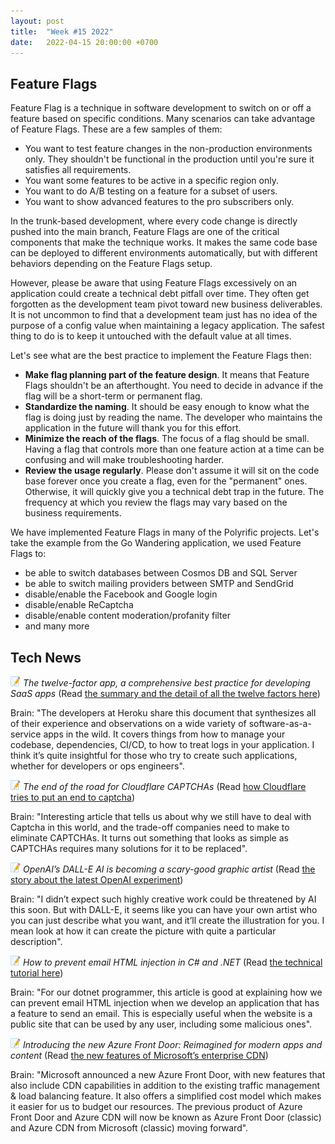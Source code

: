 ```yaml
---
layout: post
title:  "Week #15 2022"
date:   2022-04-15 20:00:00 +0700
---
```


## Feature Flags

Feature Flag is a technique in software development to switch on or off a feature based on specific conditions.
Many scenarios can take advantage of Feature Flags. These are a few samples of them:

- You want to test feature changes in the non-production environments only. They shouldn't be functional in the production until you're sure it satisfies all requirements.
- You want some features to be active in a specific region only.
- You want to do A/B testing on a feature for a subset of users.
- You want to show advanced features to the pro subscribers only.

In the trunk-based development, where every code change is directly pushed into the main branch, Feature Flags are one of the critical components that make the technique works.
It makes the same code base can be deployed to different environments automatically, but with different behaviors depending on the Feature Flags setup.

However, please be aware that using Feature Flags excessively on an application could create a technical debt pitfall over time. They often get forgotten as the development team pivot toward new business deliverables.
It is not uncommon to find that a development team just has no idea of the purpose of a config value when maintaining a legacy application. The safest thing to do is to keep it untouched with the default value at all times.

Let's see what are the best practice to implement the Feature Flags then:

- **Make flag planning part of the feature design**. It means that Feature Flags shouldn't be an afterthought. You need to decide in advance if the flag will be a short-term or permanent flag.
- **Standardize the naming**. It should be easy enough to know what the flag is doing just by reading the name. The developer who maintains the application in the future will thank you for this effort.
- **Minimize the reach of the flags**. The focus of a flag should be small. Having a flag that controls more than one feature action at a time can be confusing and will make troubleshooting harder.
- **Review the usage regularly**. Please don't assume it will sit on the code base forever once you create a flag, even for the "permanent" ones. Otherwise, it will quickly give you a technical debt trap in the future. The frequency at which you review the flags may vary based on the business requirements.

We have implemented Feature Flags in many of the Polyrific projects. Let's take the example from the Go Wandering application, we used Feature Flags to:

- be able to switch databases between Cosmos DB and SQL Server
- be able to switch mailing providers between SMTP and SendGrid
- disable/enable the Facebook and Google login
- disable/enable ReCaptcha
- disable/enable content moderation/profanity filter
- and many more

## Tech News

![memo](/assets/images/memo16.png) *The twelve-factor app, a comprehensive best practice for developing SaaS apps* (Read [the summary and the detail of all the twelve factors here](https://12factor.net/))

Brain: "The developers at Heroku share this document that synthesizes all of their experience and observations on a wide variety of software-as-a-service apps in the wild. It covers things from how to manage your codebase, dependencies, CI/CD, to how to treat logs in your application. I think it’s quite insightful for those who try to create such applications, whether for developers or ops engineers".

![memo](/assets/images/memo16.png) *The end of the road for Cloudflare CAPTCHAs* (Read [how Cloudflare tries to put an end to captcha](https://blog.cloudflare.com/end-cloudflare-captcha/))

Brain: "Interesting article that tells us about why we still have to deal with Captcha in this world, and the trade-off companies need to make to eliminate CAPTCHAs. It turns out something that looks as simple as CAPTCHAs requires many solutions for it to be replaced".

![memo](/assets/images/memo16.png) *OpenAI’s DALL-E AI is becoming a scary-good graphic artist* (Read [the story about the latest OpenAI experiment](https://www.fastcompany.com/90738554/openais-dall-e-ai-is-becoming-a-scary-good-graphic-artist))

Brain: "I didn’t expect such highly creative work could be threatened by AI this soon. But with DALL-E, it seems like you can have your own artist who you can just describe what you want, and it’ll create the illustration for you. I mean look at how it can create the picture with quite a particular description".

![memo](/assets/images/memo16.png) *How to prevent email HTML injection in C# and .NET* (Read [the technical tutorial here](https://www.twilio.com/blog/prevent-email-html-injection-in-csharp-and-dotnet))

Brain: "For our dotnet programmer, this article is good at explaining how we can prevent email HTML injection when we develop an application that has a feature to send an email. This is especially useful when the website is a public site that can be used by any user, including some malicious ones".

![memo](/assets/images/memo16.png) *Introducing the new Azure Front Door: Reimagined for modern apps and content* (Read [the new features of Microsoft’s enterprise CDN](https://azure.microsoft.com/en-ca/blog/introducing-the-new-azure-front-door-reimagined-for-modern-apps-and-content/))

Brain: "Microsoft announced a new Azure Front Door, with new features that also include CDN capabilities in addition to the existing traffic management & load balancing feature. It also offers a simplified cost model which makes it easier for us to budget our resources. The previous product of Azure Front Door and Azure CDN will now be known as Azure Front Door (classic) and Azure CDN from Microsoft (classic) moving forward".